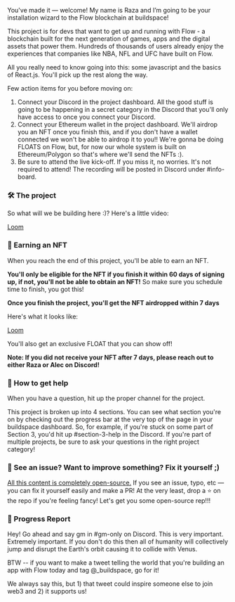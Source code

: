 You've made it — welcome! My name is Raza and I’m going to be your installation wizard to the Flow blockchain at buildspace!

This project is for devs that want to get up and running with Flow - a blockchain built for the next generation of games, apps and the digital assets that power them. Hundreds of thousands of users already enjoy the experiences that companies like NBA, NFL and UFC have built on Flow.

All you really need to know going into this: some javascript and the basics of React.js. You'll pick up the rest along the way.

Few action items for you before moving on:

1. Connect your Discord in the project dashboard. All the good stuff is going to be happening in a secret category in the Discord that you'll only have access to once you connect your Discord.
2. Connect your Ethereum wallet in the project dashboard. We'll airdrop you an NFT once you finish this, and if you don't have a wallet connected we won't be able to airdrop it to you!! We're gonna be doing FLOATS on Flow, but, for now our whole system is built on Ethereum/Polygon so that's where we'll send the NFTs :).
3. Be sure to attend the live kick-off. If you miss it, no worries. It's not required to attend! The recording will be posted in Discord under #info-board.

### 🛠 The project

So what will we be building here :)? Here's a little video:

[Loom](https://www.loom.com/share/1daad5e20b244531bd0da630e657aedc)

### 💎 Earning an NFT

When you reach the end of this project, you'll be able to earn an NFT.

**You'll only be eligible for the NFT if you finish it within 60 days of signing up, if not, you'll not be able to obtain an NFT!** So make sure you schedule time to finish, you got this!

**Once you finish the project, you'll get the NFT airdropped within 7 days**

Here's what it looks like:

[Loom](https://www.loom.com/share/95236c2fd5f44107a7ee31f02c6a5dab)

You'll also get an exclusive FLOAT that you can show off!

**Note: If you did not receive your NFT after 7 days, please reach out to either Raza or Alec on Discord!**

### 🤚 How to get help

When you have a question, hit up the proper channel for the project.

This project is broken up into 4 sections. You can see what section you're on by checking out the progress bar at the very top of the page in your buildspace dashboard. So, for example, if you're stuck on some part of Section 3, you'd hit up #section-3-help in the Discord. If you're part of multiple projects, be sure to ask your questions in the right project category!

### 🤘 See an issue? Want to improve something? Fix it yourself ;)

[All this content is completely open-source.](https://github.com/buildspace/buildspace-projects) If you see an issue, typo, etc — you can fix it yourself easily and make a PR! At the very least, drop a ⭐ on the repo if you're feeling fancy! Let's get you some open-source rep!!!

### 🚨 Progress Report

Hey! Go ahead and say gm in #gm-only on Discord. This is very important. Extremely important. If you don't do this then all of humanity will collectively jump and disrupt the Earth's orbit causing it to collide with Venus.

BTW -- if you want to make a tweet telling the world that you're building an app with Flow today and tag @\_buildspace, go for it!

We always say this, but 1) that tweet could inspire someone else to join web3 and 2) it supports us!
